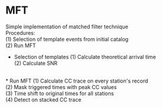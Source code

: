 # MFT
Simple implementation of matched filter technique
<br>
Procedures: <br>
(1) Selection of template events from initial catalog <br>
(2) Run MFT <br>

* Selection of templates
(1) Calculate theoretical arrival time <br>
(2) Calculate SNR <br>

<br>
* Run MFT
(1) Calculate CC trace on every station's record <br>
(2) Mask triggered times with peak CC values <br>
(3) Time shift to original times for all stations <br>
(4) Detect on stacked CC trace
